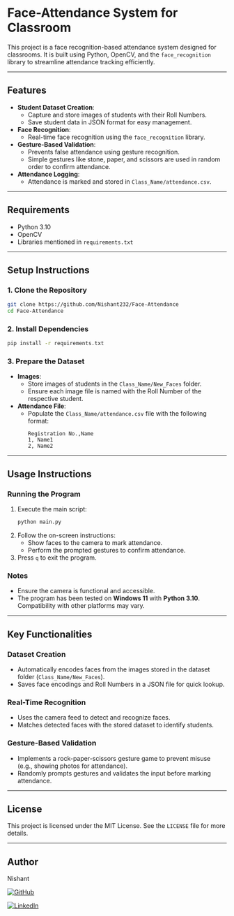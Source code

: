 # Face-Attendance System for Classroom

This project is a face recognition-based attendance system designed for classrooms. It is built using Python, OpenCV, and the `face_recognition` library to streamline attendance tracking efficiently.

---

## **Features**
- **Student Dataset Creation**:
  - Capture and store images of students with their Roll Numbers.
  - Save student data in JSON format for easy management.
- **Face Recognition**:
  - Real-time face recognition using the `face_recognition` library.
- **Gesture-Based Validation**:
  - Prevents false attendance using gesture recognition.
  - Simple gestures like stone, paper, and scissors are used in random order to confirm attendance.
- **Attendance Logging**:
  - Attendance is marked and stored in `Class_Name/attendance.csv`.

---

## **Requirements**
- Python 3.10
- OpenCV
- Libraries mentioned in `requirements.txt`

---

## **Setup Instructions**

### 1. Clone the Repository
```bash
git clone https://github.com/Nishant232/Face-Attendance
cd Face-Attendance
```

### 2. Install Dependencies
```bash
pip install -r requirements.txt
```

### 3. Prepare the Dataset
- **Images**: 
  - Store images of students in the `Class_Name/New_Faces` folder.
  - Ensure each image file is named with the Roll Number of the respective student.
- **Attendance File**: 
  - Populate the `Class_Name/attendance.csv` file with the following format:
    ```csv
    Registration No.,Name
    1, Name1
    2, Name2
    ```

---

## **Usage Instructions**

### Running the Program
1. Execute the main script:
   ```bash
   python main.py
   ```
2. Follow the on-screen instructions:
   - Show faces to the camera to mark attendance.
   - Perform the prompted gestures to confirm attendance.
3. Press `q` to exit the program.

### Notes
- Ensure the camera is functional and accessible.
- The program has been tested on **Windows 11** with **Python 3.10**. Compatibility with other platforms may vary.

---

## **Key Functionalities**

### Dataset Creation
- Automatically encodes faces from the images stored in the dataset folder (`Class_Name/New_Faces`).
- Saves face encodings and Roll Numbers in a JSON file for quick lookup.

### Real-Time Recognition
- Uses the camera feed to detect and recognize faces.
- Matches detected faces with the stored dataset to identify students.

### Gesture-Based Validation
- Implements a rock-paper-scissors gesture game to prevent misuse (e.g., showing photos for attendance).
- Randomly prompts gestures and validates the input before marking attendance.

---

## **License**
This project is licensed under the MIT License. See the `LICENSE` file for more details.

---

## Author
Nishant

[![GitHub](https://img.shields.io/badge/GitHub/Nishant232-181717?style=flat&logo=github&logoColor=white)](https://github.com/Nishant232)

[![LinkedIn](https://custom-icon-badges.demolab.com/badge/LinkedIn/2005Nishant-0A66C2?logo=linkedin-white&logoColor=fff)](https://www.linkedin.com/in/2005nishant)
